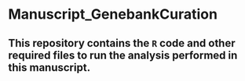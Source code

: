 # Manuscript_GenebankCuration

## This repository contains the `R` code and other required files to run the analysis performed in this manuscript.

